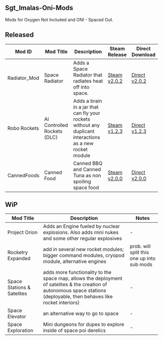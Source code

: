 ## Sgt_Imalas-Oni-Mods
Mods for Oxygen Not Included and ONI - Spaced Out.

## Released
| Mod ID | Mod Title | Description | Steam Release | Direct Download |
|-|-|-|-|-|
| Radiator_Mod | Space Radiator | Adds a Space Radiator that radiates heat off into space. | [Steam v2.0.2](https://steamcommunity.com/sharedfiles/filedetails/?id=2795878144) | [Direct v2.0.2](https://github.com/Knastoron/Knastoron-Oni-Mods/releases/tag/Space_Radiator)
| Robo Rockets | AI Controlled Rockets (DLC) | Adds a brain in a jar that can fly your rockets without any duplicant interactions as a new rocket module| [Steam v1.2.3](https://steamcommunity.com/sharedfiles/filedetails/?id=2765256496) |[Direct v1.2.3](https://github.com/Sgt-Imalas/Sgt_Imalas-Oni-Mods/releases/tag/v1.2.3)
|CannedFoods|Canned Food|Canned BBQ and Canned Tuna as non spoiling space food|[Steam v2.0.0](https://steamcommunity.com/sharedfiles/filedetails/?id=2818855295)|[Direct v2.0.0](https://github.com/Sgt-Imalas/Sgt_Imalas-Oni-Mods/releases/tag/v2.0.0_CannedFood)|
## WiP
| Mod Title | Description | Notes |
|-|-|-|
|Project Orion|Adds an Engine fueled by nuclear explosions. Also adds mini nukes and some other regular explosives|-|
|Rocketry Expanded|add in several new rocket modules; bigger command modules, cryopod module, alternative engines|prob. will split this one up into sub mods|
|Space Stations & Satelites|adds more functionality to the space map, allows the deployment of satelites & the creation of autonomous space stations (deployable, then behaves like rocket interiors)|-|
|Space Elevator|an alternative way to go to space|-|
|Space Exploration|Mini dungeons for dupes to explore inside of space poi derelics|-|
